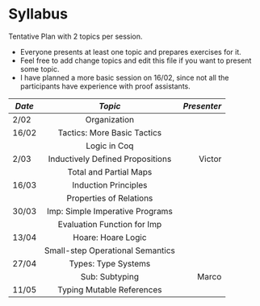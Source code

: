 # Syllabus

Tentative Plan with 2 topics per session.

* Everyone presents at least one topic and prepares exercises for it.
* Feel free to add change topics and edit this file if you want to present some topic.
* I have planned  a more basic session on 16/02, since not all the participants have experience with proof assistants.

| *Date*  | *Topic*                          | *Presenter* |
| ------- |:--------------------------------:| -----------:|
|  2/02   | Organization                     |             |
|  16/02  | Tactics: More Basic Tactics      |             |
|         | Logic in Coq                     |             |
|   2/03  | Inductively Defined Propositions | Victor      |
|         | Total and Partial Maps           |             |
|  16/03  | Induction Principles             |             |
|         | Properties of Relations          |             |
|  30/03  | Imp: Simple Imperative Programs  |             |
|         | Evaluation Function for Imp      |             |
|  13/04  | Hoare: Hoare Logic               |             |
|         | Small-step Operational Semantics |             |
|  27/04  | Types: Type Systems              |             |
|         | Sub: Subtyping                   | Marco       |
|  11/05  | Typing Mutable References        |             |




